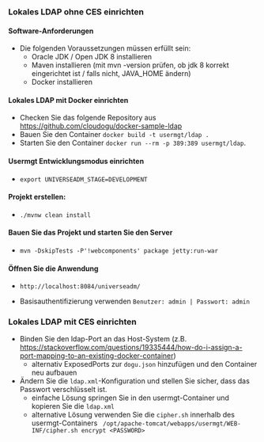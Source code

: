 ### Lokales LDAP ohne CES einrichten

#### Software-Anforderungen
* Die folgenden Voraussetzungen müssen erfüllt sein:
    - Oracle JDK / Open JDK 8 installieren
    - Maven installieren (mit mvn -version prüfen, ob jdk 8 korrekt eingerichtet ist / falls nicht, JAVA_HOME ändern)
    - Docker installieren

#### Lokales LDAP mit Docker einrichten
* Checken Sie das folgende Repository aus https://github.com/cloudogu/docker-sample-ldap
* Bauen Sie den Container `docker build -t usermgt/ldap .`
* Starten Sie den Container `docker run --rm -p 389:389 usermgt/ldap`.

#### Usermgt Entwicklungsmodus einrichten
* `export UNIVERSEADM_STAGE=DEVELOPMENT`

#### Projekt erstellen:
- `./mvnw clean install`

#### Bauen Sie das Projekt und starten Sie den Server
* `mvn -DskipTests -P'!webcomponents' package jetty:run-war`

#### Öffnen Sie die Anwendung
* `http://localhost:8084/universeadm/`
- Basisauthentifizierung verwenden `Benutzer: admin | Passwort: admin`

### Lokales LDAP mit CES einrichten
* Binden Sie den ldap-Port an das Host-System (z.B. https://stackoverflow.com/questions/19335444/how-do-i-assign-a-port-mapping-to-an-existing-docker-container)
    - alternativ ExposedPorts zur `dogu.json` hinzufügen und den Container neu aufbauen
* Ändern Sie die `ldap.xml`-Konfiguration und stellen Sie sicher, dass das Passwort verschlüsselt ist.
    - einfache Lösung springen Sie in den usermgt-Container und kopieren Sie die `ldap.xml`
    - alternative Lösung verwenden Sie die `cipher.sh` innerhalb des usermgt-Containers ` /opt/apache-tomcat/webapps/usermgt/WEB-INF/cipher.sh encrypt <PASSWORD>`



